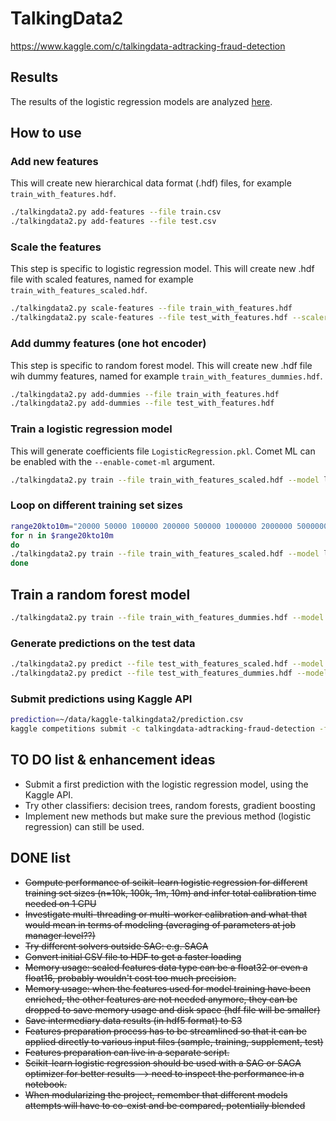 # TalkingData2

https://www.kaggle.com/c/talkingdata-adtracking-fraud-detection

## Results

The results of the logistic regression models are analyzed [here](results/logreg_results.ipynb).

## How to use

### Add new features

This will create new hierarchical data format (.hdf) files, for example `train_with_features.hdf`.

```bash
./talkingdata2.py add-features --file train.csv
./talkingdata2.py add-features --file test.csv
```

### Scale the features

This step is specific to logistic regression model. This will create new .hdf file with scaled features, named for example `train_with_features_scaled.hdf`.

```bash
./talkingdata2.py scale-features --file train_with_features.hdf
./talkingdata2.py scale-features --file test_with_features.hdf --scaler StandardScaler.pkl
```

### Add dummy features (one hot encoder)

This step is specific to random forest model. This will create new .hdf file wih dummy features, named for example `train_with_features_dummies.hdf`.

```bash
./talkingdata2.py add-dummies --file train_with_features.hdf
./talkingdata2.py add-dummies --file test_with_features.hdf
```

### Train a logistic regression model
This will generate coefficients file `LogisticRegression.pkl`. Comet ML can be enabled with the `--enable-comet-ml` argument.
```bash
./talkingdata2.py train --file train_with_features_scaled.hdf --model logreg --enable-comet-ml --n-training 10000000
```

### Loop on different training set sizes
```bash
range20kto10m="20000 50000 100000 200000 500000 1000000 2000000 5000000 10000000"
for n in $range20kto10m
do
./talkingdata2.py train --file train_with_features_scaled.hdf --model logreg --n-training $n
done
```

## Train a random forest model
```bash
./talkingdata2.py train --file train_with_features_dummies.hdf --model randomforest --n-training 10000
```

### Generate predictions on the test data
```bash
./talkingdata2.py predict --file test_with_features_scaled.hdf --model LogisticRegression.pkl # for logistic regression
./talkingdata2.py predict --file test_with_features_dummies.hdf --model RandomForestClassifier.pkl # for random forest
```

### Submit predictions using Kaggle API
```bash
prediction=~/data/kaggle-talkingdata2/prediction.csv
kaggle competitions submit -c talkingdata-adtracking-fraud-detection -f $prediction -m 'Submission'
```


## TO DO list & enhancement ideas
* Submit a first prediction with the logistic regression model, using the Kaggle API.
* Try other classifiers: decision trees, random forests, gradient boosting
* Implement new methods but make sure the previous method (logistic regression) can still be used.

## DONE list
* ~~Compute performance of scikit-learn logistic regression for different training set sizes (n=10k, 100k, 1m, 10m) and infer total calibration time needed on 1 CPU~~
* ~~Investigate multi-threading or multi-worker calibration and what that would mean in terms of modeling (averaging of parameters at job manager level??)~~
* ~~Try different solvers outside SAG: e.g. SAGA~~
* ~~Convert initial CSV file to HDF to get a faster loading~~
* ~~Memory usage: scaled features data type can be a float32 or even a float16, probably wouldn't cost too much precision.~~
* ~~Memory usage: when the features used for model training have been enriched, the other features are not needed anymore, they can be dropped to save memory usage and disk space (hdf file will be smaller)~~
* ~~Save intermediary data results (in hdf5 format) to S3~~
* ~~Features preparation process has to be streamlined so that it can be applied directly to various input files (sample, training, supplement, test)~~
* ~~Features preparation can live in a separate script.~~
* ~~Scikit-learn logistic regression should be used with a SAG or SAGA optimizer for better results --> need to inspect the performance in a notebook.~~
* ~~When modularizing the project, remember that different models attempts will have to co-exist and be compared, potentially blended~~
